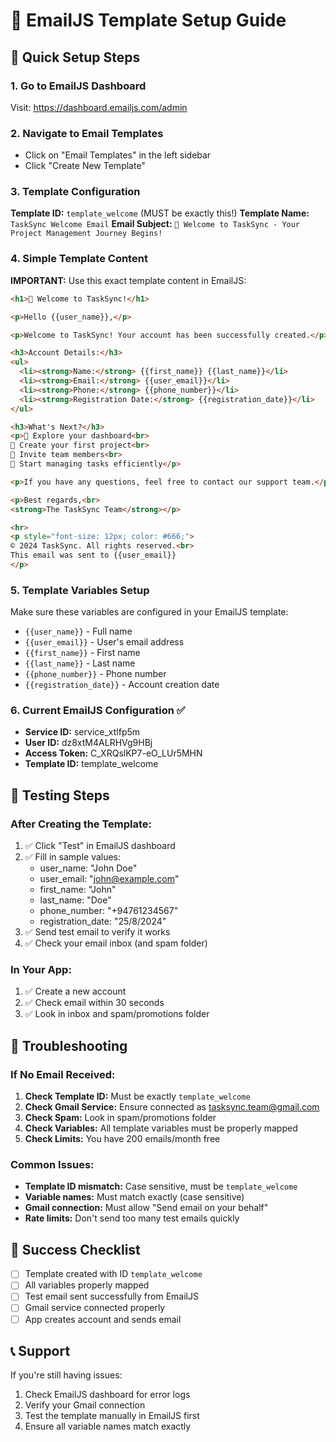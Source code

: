 # 📧 EmailJS Template Setup Guide

## 🚀 Quick Setup Steps

### 1. Go to EmailJS Dashboard
Visit: https://dashboard.emailjs.com/admin

### 2. Navigate to Email Templates
- Click on "Email Templates" in the left sidebar
- Click "Create New Template"

### 3. Template Configuration
**Template ID:** `template_welcome` (MUST be exactly this!)
**Template Name:** `TaskSync Welcome Email`
**Email Subject:** `🎉 Welcome to TaskSync - Your Project Management Journey Begins!`

### 4. Simple Template Content

**IMPORTANT:** Use this exact template content in EmailJS:

```html
<h1>🎯 Welcome to TaskSync!</h1>

<p>Hello {{user_name}},</p>

<p>Welcome to TaskSync! Your account has been successfully created.</p>

<h3>Account Details:</h3>
<ul>
  <li><strong>Name:</strong> {{first_name}} {{last_name}}</li>
  <li><strong>Email:</strong> {{user_email}}</li>
  <li><strong>Phone:</strong> {{phone_number}}</li>
  <li><strong>Registration Date:</strong> {{registration_date}}</li>
</ul>

<h3>What's Next?</h3>
<p>🔹 Explore your dashboard<br>
🔹 Create your first project<br>
🔹 Invite team members<br>
🔹 Start managing tasks efficiently</p>

<p>If you have any questions, feel free to contact our support team.</p>

<p>Best regards,<br>
<strong>The TaskSync Team</strong></p>

<hr>
<p style="font-size: 12px; color: #666;">
© 2024 TaskSync. All rights reserved.<br>
This email was sent to {{user_email}}
</p>
```

### 5. Template Variables Setup
Make sure these variables are configured in your EmailJS template:
- `{{user_name}}` - Full name
- `{{user_email}}` - User's email address
- `{{first_name}}` - First name
- `{{last_name}}` - Last name  
- `{{phone_number}}` - Phone number
- `{{registration_date}}` - Account creation date

### 6. Current EmailJS Configuration ✅
- **Service ID:** service_xtlfp5m
- **User ID:** dz8xtM4ALRHVg9HBj
- **Access Token:** C_XRQslKP7-eO_LUr5MHN
- **Template ID:** template_welcome

## 🧪 Testing Steps

### After Creating the Template:
1. ✅ Click "Test" in EmailJS dashboard
2. ✅ Fill in sample values:
   - user_name: "John Doe"
   - user_email: "john@example.com"
   - first_name: "John"
   - last_name: "Doe"
   - phone_number: "+94761234567"
   - registration_date: "25/8/2024"
3. ✅ Send test email to verify it works
4. ✅ Check your email inbox (and spam folder)

### In Your App:
1. ✅ Create a new account
2. ✅ Check email within 30 seconds
3. ✅ Look in inbox and spam/promotions folder

## 🐛 Troubleshooting

### If No Email Received:
1. **Check Template ID:** Must be exactly `template_welcome`
2. **Check Gmail Service:** Ensure connected as tasksync.team@gmail.com
3. **Check Spam:** Look in spam/promotions folder
4. **Check Variables:** All template variables must be properly mapped
5. **Check Limits:** You have 200 emails/month free

### Common Issues:
- **Template ID mismatch:** Case sensitive, must be `template_welcome`
- **Variable names:** Must match exactly (case sensitive)
- **Gmail connection:** Must allow "Send email on your behalf"
- **Rate limits:** Don't send too many test emails quickly

## 🎯 Success Checklist
- [ ] Template created with ID `template_welcome`
- [ ] All variables properly mapped
- [ ] Test email sent successfully from EmailJS
- [ ] Gmail service connected properly
- [ ] App creates account and sends email

## 📞 Support
If you're still having issues:
1. Check EmailJS dashboard for error logs
2. Verify your Gmail connection
3. Test the template manually in EmailJS first
4. Ensure all variable names match exactly

